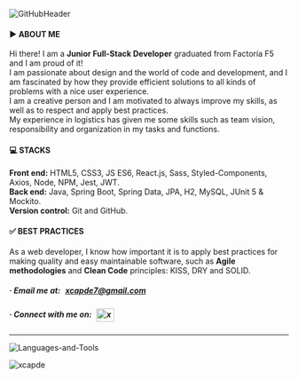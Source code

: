 ![GitHubHeader](https://user-images.githubusercontent.com/9727006/193910729-49dea9e9-a448-457e-9b1a-239cb582b0c9.png)
<h4>
▶️ ABOUT ME
</h4>

<p>
Hi there! I am a <strong>Junior Full-Stack Developer</strong> graduated from Factoría F5 and I am proud of it!
<br/>
I am passionate about design and the world of code and development, and I am fascinated by how they provide efficient solutions to all kinds of problems with a nice user experience.
<br/>
I am a creative person and I am motivated to always improve my skills, as well as to respect and apply best practices.
<br/>
My experience in logistics has given me some skills such as team vision, responsibility and organization in my tasks and functions.
</p>

<h4>
💻 STACKS
</h4>

<p>
<strong>Front end:</strong> HTML5, CSS3, JS ES6, React.js, Sass, Styled-Components, Axios, Node, NPM, Jest, JWT.
<br/> 
<strong>Back end:</strong> Java, Spring Boot, Spring Data, JPA, H2, MySQL, JUnit 5 & Mockito.
<br/>
<strong>Version control:</strong> Git and GitHub.
</p>

<h4>
✅ BEST PRACTICES
</h4>

<p>
As a web developer, I know how important it is to apply best practices for making quality and easy maintainable software, such as <strong>Agile methodologies</strong> and <strong>Clean Code</strong> principles: KISS, DRY and SOLID.
</p>

<h5 align="left">· Email me at: &thinsp; 
  <a href="mailto:xcapde7@gmail.com">xcapde7@gmail.com</a>
</h5>

<h5 align="left">· Connect with me on: &thinsp;
  <a href="https://linkedin.com/in/xcapde7" target="blank"><img align="center" src="https://raw.githubusercontent.com/rahuldkjain/github-profile-readme-generator/master/src/images/icons/Social/linked-in-alt.svg" alt="xcapde7" height="24" width="32" /></a> 
</h5>

---

![Languages-and-Tools](https://user-images.githubusercontent.com/9727006/193939200-7ecc2ea4-3b6f-493a-9eb2-bc95aede4473.png)

<img align="left" src="https://github-readme-stats.vercel.app/api/top-langs?username=xcapde&show_icons=true&locale=en&layout=compact" alt="xcapde" />
